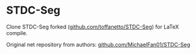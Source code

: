 # STDC-Seg

Clone STDC-Seg forked ([github.com/toffanetto/STDC-Seg](https://github.com/toffanetto/STDC-Seg)) for LaTeX compile.

Original net repository from authors: [github.com/MichaelFan01/STDC-Seg](https://github.com/MichaelFan01/STDC-Seg)


